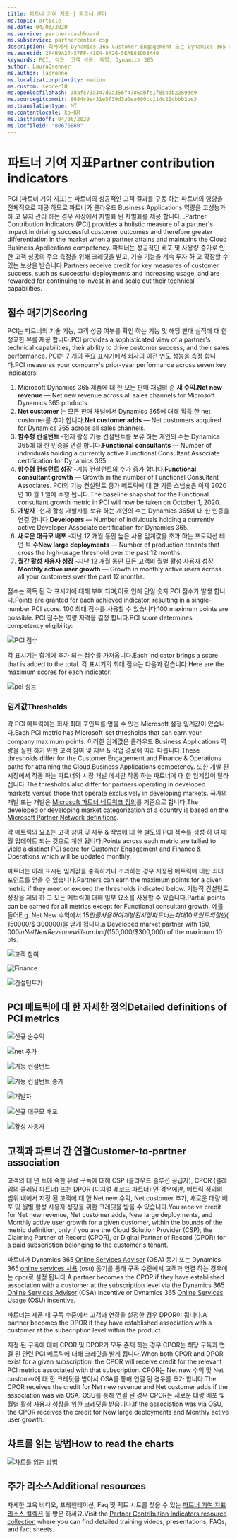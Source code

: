 ```yaml
---
title: 파트너 기여 지표 | 파트너 센터
ms.topic: article
ms.date: 04/03/2020
ms.service: partner-dashboard
ms.subservice: partnercenter-csp
description: 회사에서 Dynamics 365 Customer Engagement 또는 Dynamics 365 Finance and Operations를 수행하는 방법을 보여 주는 데이터
ms.assetid: 2F4B9A27-37FF-41E4-8A26-5EAE88DD8A49
keywords: PCI, 성과, 고객 성공, 측정, Dynamics 365
author: LauraBrenner
ms.author: labrenne
ms.localizationpriority: medium
ms.custom: seodec18
ms.openlocfilehash: 38afc73a347d2a356f4786abfe1f85bdb2289dd9
ms.sourcegitcommit: 8684c9e431e5f39d3a0ea600cc114c21cbbb2be3
ms.translationtype: MT
ms.contentlocale: ko-KR
ms.lasthandoff: 04/06/2020
ms.locfileid: "80676860"
---
```

# <a name="partner-contribution-indicators"></a><span data-ttu-id="dd118-104">파트너 기여 지표</span><span class="sxs-lookup"><span data-stu-id="dd118-104">Partner contribution indicators</span></span>

<span data-ttu-id="dd118-105">PCI (파트너 기여 지표)는 파트너의 성공적인 고객 결과를 구동 하는 파트너의 영향을 전체적으로 제공 하므로 파트너가 클라우드 Business Applications 역량을 고성능과 하 고 유지 관리 하는 경우 시장에서 차별화 된 차별화를 제공 합니다. .</span><span class="sxs-lookup"><span data-stu-id="dd118-105">Partner Contribution Indicators (PCI) provides a holistic measure of a partner's impact in driving successful customer outcomes and therefore greater differentiation in the market when a partner attains and maintains the Cloud Business Applications competency.</span></span> <span data-ttu-id="dd118-106">파트너는 성공적인 배포 및 사용량 증가로 인 한 고객 성공의 주요 측정을 위해 크레딧을 받고, 기술 기능을 계속 투자 하 고 확장할 수 있는 보상을 받습니다.</span><span class="sxs-lookup"><span data-stu-id="dd118-106">Partners receive credit for key measures of customer success, such as successful deployments and increasing usage, and are rewarded for continuing to invest in and scale out their technical capabilities.</span></span>


## <a name="scoring"></a><span data-ttu-id="dd118-107">점수 매기기</span><span class="sxs-lookup"><span data-stu-id="dd118-107">Scoring</span></span>

<span data-ttu-id="dd118-108">PCI는 파트너의 기술 기능, 고객 성공 여부를 확인 하는 기능 및 해당 판매 실적에 대 한 정교한 뷰를 제공 합니다.</span><span class="sxs-lookup"><span data-stu-id="dd118-108">PCI provides a sophisticated view of a partner's technical capabilities, their ability to drive customer success, and their sales performance.</span></span> <span data-ttu-id="dd118-109">PCI는 7 개의 주요 표시기에서 회사의 이전 연도 성능을 측정 합니다.</span><span class="sxs-lookup"><span data-stu-id="dd118-109">PCI measures your company's prior-year performance across seven key indicators:</span></span>

1. <span data-ttu-id="dd118-110">Microsoft Dynamics 365 제품에 대 한 모든 판매 채널의 순 **새 수익.**</span><span class="sxs-lookup"><span data-stu-id="dd118-110">**Net new revenue** — Net new revenue across all sales channels for Microsoft Dynamics 365 products.</span></span>
2. <span data-ttu-id="dd118-111">**Net customer** 는 모든 판매 채널에서 Dynamics 365에 대해 획득 한 net customer를 추가 합니다.</span><span class="sxs-lookup"><span data-stu-id="dd118-111">**Net customer adds** — Net customers acquired for Dynamics 365 across all sales channels.</span></span>
3. <span data-ttu-id="dd118-112">**함수형 컨설턴트** -현재 활성 기능 컨설턴트를 보유 하는 개인의 수는 Dynamics 365에 대 한 인증을 연결 합니다.</span><span class="sxs-lookup"><span data-stu-id="dd118-112">**Functional consultants** — Number of individuals holding a currently active Functional Consultant Associate certification for Dynamics 365.</span></span> 
4. <span data-ttu-id="dd118-113">**함수형 컨설턴트 성장** -기능 컨설턴트의 수가 증가 합니다.</span><span class="sxs-lookup"><span data-stu-id="dd118-113">**Functional consultant growth** — Growth in the number of Functional Consultant Associates.</span></span>  <span data-ttu-id="dd118-114">PCI의 기능 컨설턴트 증가 메트릭에 대 한 기준 스냅숏은 이제 2020 년 10 월 1 일에 수행 됩니다.</span><span class="sxs-lookup"><span data-stu-id="dd118-114">The baseline snapshot for the Functional consultant growth metric in PCI will now be taken on October 1, 2020.</span></span>  
5. <span data-ttu-id="dd118-115">**개발자** -현재 활성 개발자를 보유 하는 개인의 수는 Dynamics 365에 대 한 인증을 연결 합니다.</span><span class="sxs-lookup"><span data-stu-id="dd118-115">**Developers** — Number of individuals holding a currently active Developer Associate certification for Dynamics 365.</span></span>
6. <span data-ttu-id="dd118-116">**새로운 대규모 배포** -지난 12 개월 동안 높은 사용 임계값을 초과 하는 프로덕션 테 넌 트 수</span><span class="sxs-lookup"><span data-stu-id="dd118-116">**New large deployments** — Number of production tenants that cross the high-usage threshold over the past 12 months.</span></span>
7. <span data-ttu-id="dd118-117">**월간 활성 사용자 성장** -지난 12 개월 동안 모든 고객의 월별 활성 사용자 성장</span><span class="sxs-lookup"><span data-stu-id="dd118-117">**Monthly active user growth** — Growth in monthly active users across all your customers over the past 12 months.</span></span>

<span data-ttu-id="dd118-118">점수는 획득 된 각 표시기에 대해 부여 되며,이로 인해 단일 숫자 PCI 점수가 발생 합니다.</span><span class="sxs-lookup"><span data-stu-id="dd118-118">Points are granted for each achieved indicator, resulting in a single-number PCI score.</span></span> <span data-ttu-id="dd118-119">100 최대 점수를 사용할 수 있습니다.</span><span class="sxs-lookup"><span data-stu-id="dd118-119">100 maximum points are possible.</span></span> <span data-ttu-id="dd118-120">PCI 점수는 역량 자격을 결정 합니다.</span><span class="sxs-lookup"><span data-stu-id="dd118-120">PCI score determines competency eligibility:</span></span>

![PCI 점수](images/pcinew1.png)

<span data-ttu-id="dd118-122">각 표시기는 합계에 추가 되는 점수를 가져옵니다.</span><span class="sxs-lookup"><span data-stu-id="dd118-122">Each indicator brings a score that is added to the total.</span></span> <span data-ttu-id="dd118-123">각 표시기의 최대 점수는 다음과 같습니다.</span><span class="sxs-lookup"><span data-stu-id="dd118-123">Here are the maximum scores for each indicator:</span></span>

![pci 성능](images/pci/perfnew.png)

### <a name="thresholds"></a><span data-ttu-id="dd118-125">임계값</span><span class="sxs-lookup"><span data-stu-id="dd118-125">Thresholds</span></span>

<span data-ttu-id="dd118-126">각 PCI 메트릭에는 회사 최대 포인트를 얻을 수 있는 Microsoft 설정 임계값이 있습니다.</span><span class="sxs-lookup"><span data-stu-id="dd118-126">Each PCI metric has Microsoft-set thresholds that can earn your company maximum points.</span></span> <span data-ttu-id="dd118-127">이러한 임계값은 클라우드 Business Applications 역량을 실현 하기 위한 고객 참여 및 재무 & 작업 경로에 따라 다릅니다.</span><span class="sxs-lookup"><span data-stu-id="dd118-127">These thresholds differ for the Customer Engagement and Finance & Operations paths for attaining the Cloud Business Applications competency.</span></span> <span data-ttu-id="dd118-128">또한 개발 된 시장에서 작동 하는 파트너와 시장 개발 에서만 작동 하는 파트너에 대 한 임계값이 달라 집니다.</span><span class="sxs-lookup"><span data-stu-id="dd118-128">The thresholds also differ for partners operating in developed markets versus those that operate exclusively in developing markets.</span></span>  <span data-ttu-id="dd118-129">국가의 개발 또는 개발은 [Microsoft 파트너 네트워크 정의](https://assetsprod.microsoft.com/mpn/mpn-developed-and-developing-countries.pdf)를 기준으로 합니다.</span><span class="sxs-lookup"><span data-stu-id="dd118-129">The developed or developing market categorization of a country is based on the [Microsoft Partner Network definitions](https://assetsprod.microsoft.com/mpn/mpn-developed-and-developing-countries.pdf).</span></span>

<span data-ttu-id="dd118-130">각 메트릭의 요소는 고객 참여 및 재무 & 작업에 대 한 별도의 PCI 점수를 생성 하 여 매월 업데이트 되는 것으로 계산 됩니다.</span><span class="sxs-lookup"><span data-stu-id="dd118-130">Points across each metric are tallied to yield a distinct PCI score for Customer Engagement and Finance & Operations which will be updated monthly.</span></span>

<span data-ttu-id="dd118-131">파트너는 아래 표시된 임계값을 충족하거나 초과하는 경우 지정된 메트릭에 대한 최대 포인트를 얻을 수 있습니다.</span><span class="sxs-lookup"><span data-stu-id="dd118-131">Partners can earn the maximum points for a given metric if they meet or exceed the thresholds indicated below.</span></span> <span data-ttu-id="dd118-132">기능적 컨설턴트 성장을 제외 하 고 모든 메트릭에 대해 일부 요소를 사용할 수 있습니다.</span><span class="sxs-lookup"><span data-stu-id="dd118-132">Partial points can be earned for all metrics except for Functional consultant growth.</span></span> <span data-ttu-id="dd118-133">예를 들어</span><span class="sxs-lookup"><span data-stu-id="dd118-133">E.g.</span></span> <span data-ttu-id="dd118-134">Net New 수익에서 $15만를 사용 하 여 개발 된 시장 파트너는 최대 10 포인트의 절반 ($ 150000/$ 300000)을 얻게 됩니다.</span><span class="sxs-lookup"><span data-stu-id="dd118-134">a Developed market partner with $150,000 in Net New Revenue will earn half ($150,000/$300,000) of the maximum 10 pts.</span></span> 

![고객 참여](images/pci/custengagethresh.png)

![Finance](images/pci/table_2.png)

![컨설턴트가](images/Table3.PNG) 


## <a name="detailed-definitions-of-pci-metrics"></a><span data-ttu-id="dd118-138">PCI 메트릭에 대 한 자세한 정의</span><span class="sxs-lookup"><span data-stu-id="dd118-138">Detailed definitions of PCI metrics</span></span>

![신규 순수익](images/pci/netnewrevenue.png)

![net 추가](images/pci/netadds.png)


![기능 컨설턴트](images/pci/funcconsult.png)


![기능 컨설턴트 증가](images/pci/4_Functional_consultant_growth.png)

![개발자](images/pci/developers.png) 

![신규 대규모 배포](images/pci/largedeploy.png) 

![활성 사용자](images/pci/activeusers.png)

## <a name="customer-to-partner-association"></a><span data-ttu-id="dd118-146">고객과 파트너 간 연결</span><span class="sxs-lookup"><span data-stu-id="dd118-146">Customer-to-partner association</span></span>

<span data-ttu-id="dd118-147">고객의 테 넌 트에 속한 유료 구독에 대해 CSP (클라우드 솔루션 공급자), CPOR (클레임의 클레임 파트너) 또는 DPOR (디지털 레코드 파트너) 인 경우에만, 메트릭 정의의 범위 내에서 지정 된 고객에 대 한 Net new 수익, Net customer 추가, 새로운 대량 배포 및 월별 활성 사용자 성장을 위한 크레딧을 받을 수 있습니다.</span><span class="sxs-lookup"><span data-stu-id="dd118-147">You receive credit for Net new revenue, Net customer adds, New large deployments, and Monthly active user growth for a given customer, within the bounds of the metric definition, only if you are the Cloud Solution Provider (CSP), the Claiming Partner of Record (CPOR), or Digital Partner of Record (DPOR) for a paid subscription belonging to the customer's tenant.</span></span>

<span data-ttu-id="dd118-148">파트너가 Dynamics 365 [Online Services Advisor](https://support.microsoft.com/help/4501560/online-services-advisor-osa-sell-incentives-faq) (OSA) 동기 또는 Dynamics 365 [online services 사용](https://support.microsoft.com/help/4489988/online-services-usage-osu-incentives-faq) (osu) 동기를 통해 구독 수준에서 고객과 연결 하는 경우에는 cpor로 설정 됩니다.</span><span class="sxs-lookup"><span data-stu-id="dd118-148">A partner becomes the CPOR if they have established association with a customer at the subscription level via the Dynamics 365 [Online Services Advisor](https://support.microsoft.com/help/4501560/online-services-advisor-osa-sell-incentives-faq) (OSA) incentive or Dynamics 365 [Online Services Usage](https://support.microsoft.com/help/4489988/online-services-usage-osu-incentives-faq) (OSU) incentive.</span></span>

<span data-ttu-id="dd118-149">파트너는 제품 내 구독 수준에서 고객과 연결을 설정한 경우 DPOR이 됩니다.</span><span class="sxs-lookup"><span data-stu-id="dd118-149">A partner becomes the DPOR if they have established association with a customer at the subscription level within the product.</span></span>

<span data-ttu-id="dd118-150">지정 된 구독에 대해 CPOR 및 DPOR가 모두 존재 하는 경우 CPOR는 해당 구독과 연결 된 관련 PCI 메트릭에 대해 크레딧을 받게 됩니다.</span><span class="sxs-lookup"><span data-stu-id="dd118-150">When both CPOR and DPOR exist for a given subscription, the CPOR will receive credit for the relevant PCI metrics associated with that subscription.</span></span> <span data-ttu-id="dd118-151">CPOR는 Net new 수익 및 Net customer에 대 한 크레딧을 받아서 OSA를 통해 연결 된 경우를 추가 합니다.</span><span class="sxs-lookup"><span data-stu-id="dd118-151">The CPOR receives the credit for Net new revenue and Net customer adds if the association was via OSA.</span></span> <span data-ttu-id="dd118-152">OSU를 통해 연결 된 경우 CPOR는 새로운 대량 배포 및 월별 활성 사용자 성장을 위한 크레딧을 받습니다.</span><span class="sxs-lookup"><span data-stu-id="dd118-152">If the association was via OSU, the CPOR receives the credit for New large deployments and Monthly active user growth.</span></span> 

## <a name="how-to-read-the-charts"></a><span data-ttu-id="dd118-153">차트를 읽는 방법</span><span class="sxs-lookup"><span data-stu-id="dd118-153">How to read the charts</span></span>

![차트를 읽는 방법](images/pci/howto.png)

## <a name="additional-resources"></a><span data-ttu-id="dd118-155">추가 리소스</span><span class="sxs-lookup"><span data-stu-id="dd118-155">Additional resources</span></span>

<span data-ttu-id="dd118-156">자세한 교육 비디오, 프레젠테이션, Faq 및 팩트 시트를 찾을 수 있는 [파트너 기여 지표 리소스 컬렉션](https://aka.ms/pcilearn) 을 방문 하세요.</span><span class="sxs-lookup"><span data-stu-id="dd118-156">Visit the [Partner Contribution Indicators resource collection](https://aka.ms/pcilearn) where you can find detailed training videos, presentations, FAQs, and fact sheets.</span></span> 




